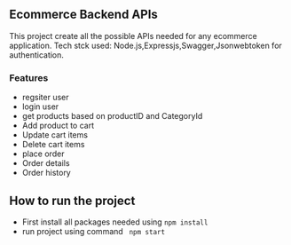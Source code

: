 ## Ecommerce Backend APIs
This project create all the possible APIs needed for any ecommerce application. Tech stck used: Node.js,Expressjs,Swagger,Jsonwebtoken for authentication.

### Features
  - regsiter user
  - login user
  - get products based on productID and CategoryId
  - Add product to cart
  - Update cart items
  - Delete cart items
  - place order
  - Order details
  - Order history

## How to run the project
- First install all packages needed using
    ```npm install```
- run project using command
     ``` npm start```


